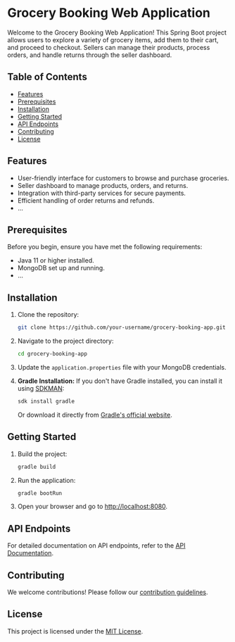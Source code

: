 # Grocery Booking Web Application

Welcome to the Grocery Booking Web Application! This Spring Boot project allows users to explore a variety of grocery items, add them to their cart, and proceed to checkout. Sellers can manage their products, process orders, and handle returns through the seller dashboard.

## Table of Contents

- [Features](#features)
- [Prerequisites](#prerequisites)
- [Installation](#installation)
- [Getting Started](#getting-started)
- [API Endpoints](#api-endpoints)
- [Contributing](#contributing)
- [License](#license)

## Features

- User-friendly interface for customers to browse and purchase groceries.
- Seller dashboard to manage products, orders, and returns.
- Integration with third-party services for secure payments.
- Efficient handling of order returns and refunds.
- ...

## Prerequisites

Before you begin, ensure you have met the following requirements:

- Java 11 or higher installed.
- MongoDB set up and running.
- ...

## Installation

1. Clone the repository:

    ```bash
    git clone https://github.com/your-username/grocery-booking-app.git
    ```

2. Navigate to the project directory:

    ```bash
    cd grocery-booking-app
    ```

3. Update the `application.properties` file with your MongoDB credentials.

4. **Gradle Installation:** If you don't have Gradle installed, you can install it using [SDKMAN](https://sdkman.io/):

    ```bash
    sdk install gradle
    ```

    Or download it directly from [Gradle's official website](https://gradle.org/install/).

## Getting Started

1. Build the project:

    ```bash
    gradle build
    ```

2. Run the application:

    ```bash
    gradle bootRun
    ```

3. Open your browser and go to [http://localhost:8080](http://localhost:8080).

## API Endpoints

For detailed documentation on API endpoints, refer to the [API Documentation](API_DOCUMENTATION.md).

## Contributing

We welcome contributions! Please follow our [contribution guidelines](CONTRIBUTING.md).

## License

This project is licensed under the [MIT License](LICENSE).
